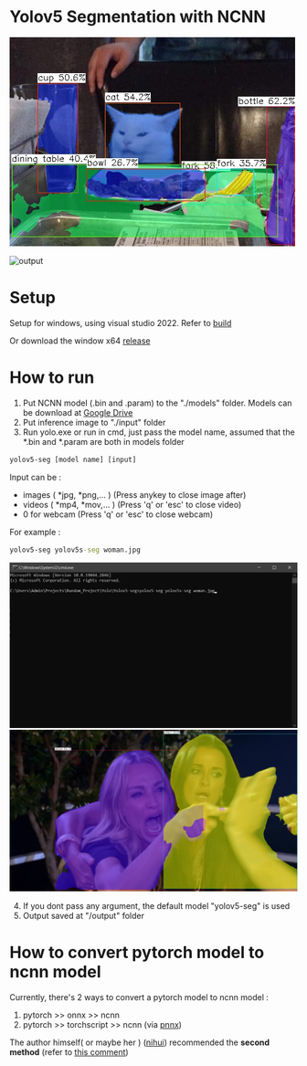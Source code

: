 # Yolov5 Segmentation with NCNN
![output](./Yolov5-seg/output/cat.jpg)

![output](./build/screenshots/cat.gif)

# Setup
Setup for windows, using visual studio 2022. Refer to [build](./build/build.md)

Or download the window x64 [release](https://github.com/canh25xp/Yolov5-segmentation-ncnn/releases/tag/v1.0)

# How to run
1. Put NCNN model (.bin and .param) to the "./models" folder. Models can be download at [Google Drive](https://drive.google.com/drive/folders/1KtMrWS-zh73aBp44aSUf3gM6vX587VBG)
2. Put inference image to "./input" folder
3. Run yolo.exe or run in cmd, just pass the model name, assumed that the *.bin and *.param are both in models folder
```cmd
yolov5-seg [model name] [input]
```
Input can be : 
- images ( *jpg, *png,... ) (Press anykey to close image after)
- videos ( *mp4, *mov,... ) (Press 'q' or 'esc' to close video)
- 0 for webcam (Press 'q' or 'esc' to close webcam)

For example :
```cmd
yolov5-seg yolov5s-seg woman.jpg
```
![output](./build/screenshots/Screenshot12.png)
![output](./Yolov5-seg/output/woman.jpg)

4. If you dont pass any argument, the default model "yolov5-seg" is used
5. Output saved at "/output" folder

# How to convert pytorch model to ncnn model 
Currently, there's 2 ways to convert a pytorch model to ncnn model : 
1. pytorch >> onnx >> ncnn 
2. pytorch >> torchscript >> ncnn (via [pnnx](https://github.com/pnnx/pnnx))

The author himself( or maybe her ) ([nihui](https://github.com/nihui)) recommended the **second method** (refer to [this comment](https://github.com/Tencent/ncnn/issues/4488#issuecomment-1434299765))
